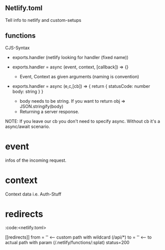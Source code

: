 ## Netlify.toml

Tell info to netlify and custom-setups

## functions

CJS-Syntax

- exports.handler (netlify looking for handler (fixed name))

- exports.handler = async (event, context, [callback]) => {}
   - Event, Context as given arguments (naming is convention)

- exports.handler = async (e,c,[cb]) => {
   return {
      statusCode: number
      body: string
   }
  }
   - body needs to be string. If you want to return obj => JSON.stringify(body)
   - Returning a server response.

NOTE: If you leave our cb you don't need to specify async.
Without cb it's a async/await scenario.

# event

infos of the incoming request.

# context

Context data i.e. Auth-Stuff

# redirects

:code:<netlify.toml>

[[redirects]]
   from = '' <-- custom path with wildcard (/api/*)
   to = '' <-- to actual path with param (/.netlify/functions/:splat)
   status=200